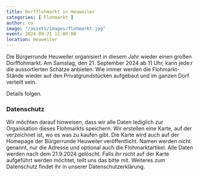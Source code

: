 ```yaml
---
title: Dorfflohmarkt in Heuweiler
categories: [ Flohmarkt ]
author: co
image: "/assets/images/flohmarkt.jpg"
event: 2024-09-21 11:00:00
location: Heuweiler
---
```

Die Bürgerrunde Heuweiler organisiert in diesem Jahr wieder einen großen Dorfflohmarkt. Am Samstag, den 21. September 2024 ab 11 Uhr, kann jede:r die aussortierten Schätze anbieten. Wie immer werden die Flohmarkt-Stände wieder auf den Privatgrundstücken aufgebaut und im ganzen Dorf verteilt sein. 

Details folgen.

### Datenschutz

Wir möchten darauf hinweisen, dass wir alle Daten lediglich zur Organisation dieses Flohmarkts speichern. 
Wir erstellen eine Karte, auf der verzeichnet ist, wo es was zu kaufen gibt. Die Karte wird auch auf der Homepage der Bürgerrunde Heuweiler veröffentlicht. 
Namen werden nicht genannt, nur die Adresse und optional auch die Flohmarktartikel. 
Alle Daten werden nach dem 21.9.2024 gelöscht. 
Falls ihr nicht auf der Karte aufgeführt werden möchtet, teilt uns das bitte mit. 
Weiteres zum Datenschutz findet ihr in unserer Datenschutzerklärung. 